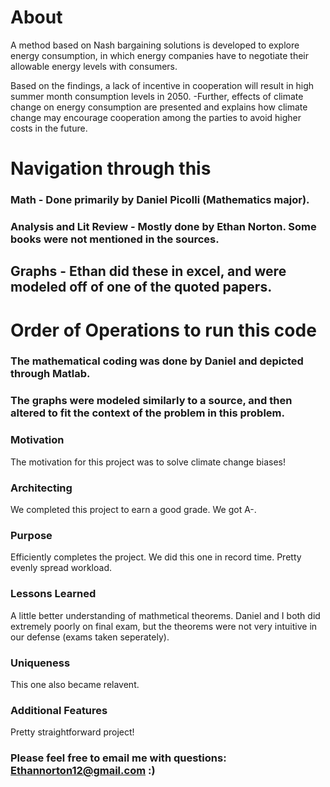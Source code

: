 # About

A method based on Nash bargaining solutions is developed to explore energy consumption, in which energy companies have to negotiate their allowable energy levels with consumers.

Based on the findings, a lack of incentive in cooperation will result in high summer month consumption levels in 2050. -Further, effects of climate change on energy consumption are presented and explains how climate change may encourage cooperation among the parties to avoid higher costs in the future.
# Navigation through this 

### Math - Done primarily by Daniel Picolli (Mathematics major).
### Analysis and Lit Review - Mostly done by Ethan Norton. Some books were not mentioned in the sources.
## Graphs - Ethan did these in excel, and were modeled off of one of the quoted papers.


# Order of Operations to run this code

### The mathematical coding was done by Daniel and depicted through Matlab. 
### The graphs were modeled similarly to a source, and then altered to fit the context of the problem in this problem.

 
 ### Motivation 
 
The motivation for this project was to solve climate change biases!
  
 ### Architecting 

We completed this project to earn a good grade. We got A-.

### Purpose

Efficiently completes the project. We did this one in record time. Pretty evenly spread workload.

### Lessons Learned

A little better understanding of mathmetical theorems. Daniel and I both did extremely poorly on final exam, but the theorems were not very intuitive in our defense (exams taken seperately).

### Uniqueness

This one also became relavent.

### Additional Features

Pretty straightforward project!

### Please feel free to email me with questions: Ethannorton12@gmail.com :)
